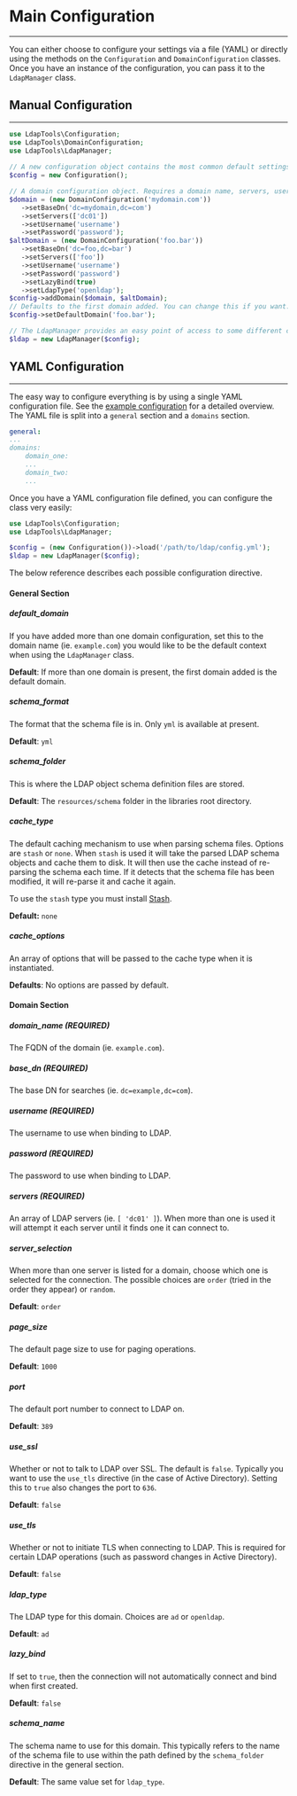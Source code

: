 # Main Configuration
--------------------

You can either choose to configure your settings via a file (YAML) or directly using the methods on the `Configuration` 
and `DomainConfiguration` classes. Once you have an instance of the configuration, you can pass it to the `LdapManager`
class.
 
## Manual Configuration
------------------------
 
```php
use LdapTools\Configuration;
use LdapTools\DomainConfiguration;
use LdapTools\LdapManager;
 
// A new configuration object contains the most common default settings.
$config = new Configuration();

// A domain configuration object. Requires a domain name, servers, username, and password. 
$domain = (new DomainConfiguration('mydomain.com'))
   ->setBaseDn('dc=mydomain,dc=com')
   ->setServers(['dc01'])
   ->setUsername('username')
   ->setPassword('password');
$altDomain = (new DomainConfiguration('foo.bar'))
   ->setBaseDn('dc=foo,dc=bar')
   ->setServers(['foo'])
   ->setUsername('username')
   ->setPassword('password')
   ->setLazyBind(true)
   ->setLdapType('openldap');
$config->addDomain($domain, $altDomain);
// Defaults to the first domain added. You can change this if you want.
$config->setDefaultDomain('foo.bar');

// The LdapManager provides an easy point of access to some different classes.
$ldap = new LdapManager($config);
```

## YAML Configuration
----------------------

The easy way to configure everything is by using a single YAML configuration file. See the [example configuration](https://github.com/ldaptools/ldaptools/blob/master/resources/config/example.yml)
for a detailed overview. The YAML file is split into a `general` section and a `domains` section. 

```yaml
general:
...
domains:
    domain_one:
    ...
    domain_two:
    ...
```

Once you have a YAML configuration file defined, you can configure the class very easily:

```php
use LdapTools\Configuration;
use LdapTools\LdapManager;

$config = (new Configuration())->load('/path/to/ldap/config.yml');
$ldap = new LdapManager($config);
```

The below reference describes each possible configuration directive.

#### **General Section**

##### default_domain

If you have added more than one domain configuration, set this to the domain name (ie. `example.com`) you would like to 
be the default context when using the `LdapManager` class.

 **Default**: If more than one domain is present, the first domain added is the default domain.
 
##### schema_format

The format that the schema file is in. Only `yml` is available at present.

**Default**: `yml`

##### schema_folder

This is where the LDAP object schema definition files are stored.

**Default**: The `resources/schema` folder in the libraries root directory.

##### cache_type

The default caching mechanism to use when parsing schema files. Options are `stash` or `none`. When `stash` is used it
will take the parsed LDAP schema objects and cache them to disk. It will then use the cache instead of re-parsing the
schema each time. If it detects that the schema file has been modified, it will re-parse it and cache it again.

To use the `stash` type you must install [Stash](https://github.com/tedious/Stash).

**Default:** `none`

##### cache_options

An array of options that will be passed to the cache type when it is instantiated.

**Defaults**: No options are passed by default.

#### **Domain Section**

##### domain_name ***(REQUIRED)***

The FQDN of the domain (ie. `example.com`).

##### base_dn ***(REQUIRED)***

The base DN for searches (ie. `dc=example,dc=com`).

##### username ***(REQUIRED)***

The username to use when binding to LDAP.

##### password ***(REQUIRED)***

The password to use when binding to LDAP.

##### servers ***(REQUIRED)***

An array of LDAP servers (ie. `[ 'dc01' ]`). When more than one is used it will attempt it each server until it finds
one it can connect to.

##### server_selection

When more than one server is listed for a domain, choose which one is selected for the connection. The possible choices 
are `order` (tried in the order they appear) or `random`. 

**Default**: `order`

##### page_size

The default page size to use for paging operations.

**Default**: `1000`

##### port

The default port number to connect to LDAP on.

**Default**: `389`

##### use_ssl

Whether or not to talk to LDAP over SSL. The default is `false`. Typically you want to use the `use_tls` directive (in
the case of Active Directory). Setting this to `true` also changes the port to `636`.

**Default**: `false`

##### use_tls

Whether or not to initiate TLS when connecting to LDAP. This is required for certain LDAP operations (such as password 
changes in Active Directory).

**Default**: `false`

##### ldap_type

The LDAP type for this domain. Choices are `ad` or `openldap`.

**Default**: `ad`

##### lazy_bind

If set to `true`, then the connection will not automatically connect and bind when first created.

**Default**: `false`

##### schema_name

The schema name to use for this domain. This typically refers to the name of the schema file to use within the path 
defined by the `schema_folder` directive in the general section. 

**Default**: The same value set for `ldap_type`.
